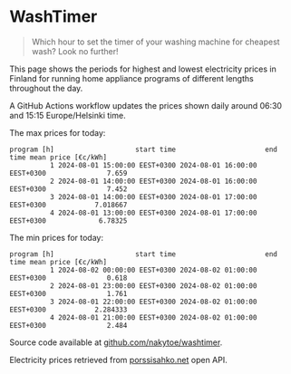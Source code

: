 
# WashTimer

> Which hour to set the timer of your washing machine for cheapest wash? Look no further!

This page shows the periods for highest and lowest electricity prices in Finland 
for running home appliance programs of different lengths throughout the day. 

A GitHub Actions workflow updates the prices shown daily around 06:30 and 15:15 Europe/Helsinki time.

The max prices for today:

	program [h]                    start time                      end time mean price [€c/kWh]
	          1 2024-08-01 15:00:00 EEST+0300 2024-08-01 16:00:00 EEST+0300               7.659
	          2 2024-08-01 14:00:00 EEST+0300 2024-08-01 16:00:00 EEST+0300               7.452
	          3 2024-08-01 14:00:00 EEST+0300 2024-08-01 17:00:00 EEST+0300            7.018667
	          4 2024-08-01 13:00:00 EEST+0300 2024-08-01 17:00:00 EEST+0300             6.78325

The min prices for today:

	program [h]                    start time                      end time mean price [€c/kWh]
	          1 2024-08-02 00:00:00 EEST+0300 2024-08-02 01:00:00 EEST+0300               0.618
	          2 2024-08-01 23:00:00 EEST+0300 2024-08-02 01:00:00 EEST+0300               1.761
	          3 2024-08-01 22:00:00 EEST+0300 2024-08-02 01:00:00 EEST+0300            2.284333
	          4 2024-08-01 21:00:00 EEST+0300 2024-08-02 01:00:00 EEST+0300               2.484


Source code available at [github.com/nakytoe/washtimer](https://github.com/nakytoe/washtimer).

Electricity prices retrieved from [porssisahko.net](https://porssisahko.net/api) open API.
